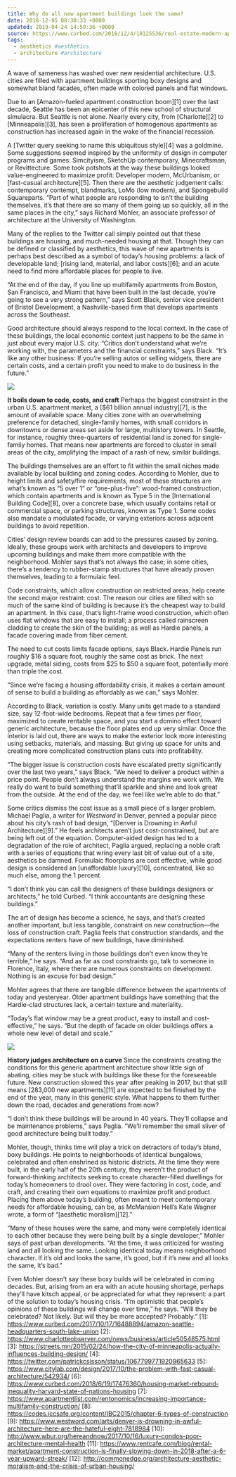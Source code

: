 ```yaml
---
title: Why do all new apartment buildings look the same?
date: 2018-12-05 08:30:33 +0000
updated: 2019-04-24 14:59:36 +0000
source: https://www.curbed.com/2018/12/4/18125536/real-estate-modern-apartment-architecture
tags:
  - aesthetics #aesthetics
  - architecture #architecture
---
```

A wave of sameness has washed over new residential architecture. U.S. cities are filled with apartment buildings sporting boxy designs and somewhat bland facades, often made with colored panels and flat windows.
Due to an [Amazon-fueled apartment construction boom][1] over the last decade, Seattle has been an epicenter of this new school of structural simulacra. But Seattle is not alone. Nearly every city, from [Charlotte][2] to [Minneapolis][3], has seen a proliferation of homogenous apartments as construction has increased again in the wake of the financial recession.
A [Twitter query seeking to name this ubiquitous style][4] was a goldmine. Some suggestions seemed inspired by the uniformity of design in computer programs and games: Simcityism, SketchUp contemporary, Minecraftsman, or Revittecture. Some took potshots at the way these buildings looked value-engineered to maximize profit: Developer modern, McUrbanism, or [fast-casual architecture][5]. Then there are the aesthetic judgement calls: contemporary contempt, blandmarks, LoMo (low modern), and Spongebuild Squareparts.“Part of what people are responding to isn’t the building themselves, it’s that there are so many of them going up so quickly, all in the same places in the city,” says Richard Mohler, an associate professor of architecture at the University of Washington.
Many of the replies to the Twitter call simply pointed out that these buildings are housing, and much-needed housing at that. Though they can be defined or classified by aesthetics, this wave of new apartments is perhaps best described as a symbol of today’s housing problems: a lack of developable land; [rising land, material, and labor costs][6]; and an acute need to find more affordable places for people to live.
“At the end of the day, if you line up multifamily apartments from Boston, San Francisco, and Miami that have been built in the last decade, you’re going to see a very strong pattern,” says Scott Black, senior vice president of Bristol Development, a Nashville-based firm that develops apartments across the Southeast.
Good architecture should always respond to the local context. In the case of these buildings, the local economic context just happens to be the same in just about every major U.S. city.“Critics don’t understand what we’re working with, the parameters and the financial constraints,” says Black. “It’s like any other business: If you’re selling autos or selling widgets, there are certain costs, and a certain profit you need to make to do business in the future.”
![](Why%20do%20all%20new%20apartment%20buildings%20look%20the%20same_.html.resources/CE258A34-0031-4CD7-AF2F-225E93CB00A4.jpg)
__It boils down to code, costs, and craft__Perhaps the biggest constraint in the urban U.S. apartment market, a [$61 billion annual industry][7], is the amount of available space. Many cities zone with an overwhelming preference for detached, single-family homes, with small corridors in downtowns or dense areas set aside for large, multistory towers. In Seattle, for instance, roughly three-quarters of residential land is zoned for single-family homes. That means new apartments are forced to cluster in small areas of the city, amplifying the impact of a rash of new, similar buildings.
The buildings themselves are an effort to fit within the small niches made available by local building and zoning codes. According to Mohler, due to height limits and safety/fire requirements, most of these structures are what’s known as “5 over 1” or “one-plus-five”: wood-framed construction, which contain apartments and is known as Type 5 in the [International Building Code][8], over a concrete base, which usually contains retail or commercial space, or parking structures, known as Type 1. Some codes also mandate a modulated facade, or varying exteriors across adjacent buildings to avoid repetition.
Cities’ design review boards can add to the pressures caused by zoning. Ideally, these groups work with architects and developers to improve upcoming buildings and make them more compatible with the neighborhood. Mohler says that’s not always the case; in some cities, there’s a tendency to rubber-stamp structures that have already proven themselves, leading to a formulaic feel.
Code constraints, which allow construction on restricted areas, help create the second major restraint: cost. The reason our cities are filled with so much of the same kind of building is because it’s the cheapest way to build an apartment. In this case, that’s light-frame wood construction, which often uses flat windows that are easy to install; a process called rainscreen cladding to create the skin of the building; as well as Hardie panels, a facade covering made from fiber cement.
The need to cut costs limits facade options, says Black. Hardie Panels run roughly $16 a square foot, roughly the same cost as brick. The next upgrade, metal siding, costs from $25 to $50 a square foot, potentially more than triple the cost.
“Since we’re facing a housing affordability crisis, it makes a certain amount of sense to build a building as affordably as we can,” says Mohler.
According to Black, variation is costly. Many units get made to a standard size, say 12-foot-wide bedrooms. Repeat that a few times per floor, maximized to create rentable space, and you start a domino effect toward generic architecture, because the floor plates end up very similar. Once the interior is laid out, there are ways to make the exterior look more interesting using setbacks, materials, and massing. But giving up space for units and creating more complicated construction plans cuts into profitability.
“The bigger issue is construction costs have escalated pretty significantly over the last two years,” says Black. “We need to deliver a product within a price point. People don’t always understand the margins we work with. We really do want to build something that’ll sparkle and shine and look great from the outside. At the end of the day, we feel like we’re able to do that.”
Some critics dismiss the cost issue as a small piece of a larger problem. Michael Paglia, a writer for *Westword* in Denver, penned a popular piece about his city’s rash of bad design, “[Denver is Drowning in Awful Architecture][9].” He feels architects aren’t just cost-constrained, but are being left out of the equation. Computer-aided design has led to a degradation of the role of architect, Paglia argued, replacing a noble craft with a series of equations that wring every last bit of value out of a site, aesthetics be damned. Formulaic floorplans are cost effective, while good design is considered an [unaffordable luxury][10], concentrated, like so much else, among the 1 percent.
“I don’t think you can call the designers of these buildings designers or architects,” he told Curbed. “I think accountants are designing these buildings.”
The art of design has become a science, he says, and that’s created another important, but less tangible, constraint on new construction—the loss of construction craft. Paglia feels that construction standards, and the expectations renters have of new buildings, have diminished.
“Many of the renters living in those buildings don’t even know they’re terrible,” he says. “And as far as cost constraints go, talk to someone in Florence, Italy, where there are numerous constraints on development. Nothing is an excuse for bad design.”
Mohler agrees that there are tangible difference between the apartments of today and yesteryear. Older apartment buildings have something that the Hardie-clad structures lack, a certain texture and materiality.
“Today’s flat window may be a great product, easy to install and cost-effective,” he says. “But the depth of facade on older buildings offers a whole new level of detail and scale.”
![](Why%20do%20all%20new%20apartment%20buildings%20look%20the%20same_.html.resources/5779DE95-3A26-49D7-96CD-EEEA14B2CE18.jpg)
__History judges architecture on a curve__Since the constraints creating the conditions for this generic apartment architecture show little sign of abating, cities may be stuck with buildings like these for the foreseeable future. New construction slowed this year after peaking in 2017, but that still means [283,000 new apartments][11] are expected to be finished by the end of the year, many in this generic style. What happens to them further down the road, decades and generations from now?
“I don’t think these buildings will be around in 40 years. They’ll collapse and be maintenance problems,” says Paglia. “We’ll remember the small sliver of good architecture being built today.”
Mohler, though, thinks time will play a trick on detractors of today’s bland, boxy buildings. He points to neighborhoods of identical bungalows, celebrated and often enshrined as historic districts. At the time they were built, in the early half of the 20th century, they weren’t the product of forward-thinking architects seeking to create character-filled dwellings for today’s homeowners to drool over. They were factoring in cost, code, and craft, and creating their own equations to maximize profit and product. Placing them above today’s building, often meant to meet contemporary needs for affordable housing, can be, as McMansion Hell’s Kate Wagner wrote, a form of “[aesthetic moralism][12].”
“Many of these houses were the same, and many were completely identical to each other because they were being built by a single developer,” Mohler says of past urban developments. “At the time, it was criticized for wasting land and all looking the same. Looking identical today means neighborhood character. If it’s old and looks the same, it’s good, but if it’s new and all looks the same, it’s bad.”
Even Mohler doesn’t say these boxy builds will be celebrated in coming decades. But, arising from an era with an acute housing shortage, perhaps they’ll have kitsch appeal, or be appreciated for what they represent: a part of the solution to today’s housing crisis.“I’m optimistic that people’s opinions of these buildings will change over time,” he says. “Will they be celebrated? Not likely. But will they be more accepted? Probably.”
[1]: https://www.curbed.com/2017/10/17/16488894/amazon-seattle-headquarters-south-lake-union
[2]: https://www.charlotteobserver.com/news/business/article50548575.html
[3]: https://streets.mn/2015/02/24/how-the-city-of-minneapolis-actually-influences-building-design/
[4]: https://twitter.com/patrickcsisson/status/1067799771920965633
[5]: https://www.citylab.com/design/2017/10/the-problem-with-fast-casual-architecture/542934/
[6]: https://www.curbed.com/2018/6/19/17476360/housing-market-rebound-inequality-harvard-state-of-nations-housing
[7]: https://www.apartmentlist.com/rentonomics/increasing-importance-multifamily-construction/
[8]: https://codes.iccsafe.org/content/IBC2015/chapter-6-types-of-construction
[9]: https://www.westword.com/arts/denver-is-drowning-in-awful-architecture-here-are-the-hateful-eight-7818984
[10]: http://www.wbur.org/hereandnow/2017/10/16/luxury-condos-poor-architecture-mental-health
[11]: https://www.rentcafe.com/blog/rental-market/apartment-construction-is-finally-slowing-down-in-2018-after-a-6-year-upward-streak/
[12]: http://commonedge.org/architecture-aesthetic-moralism-and-the-crisis-of-urban-housing/